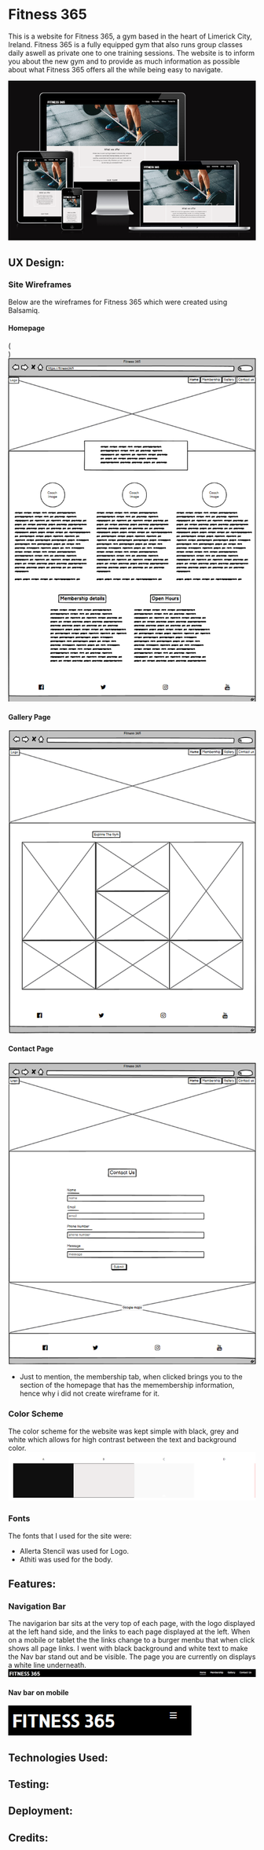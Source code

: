 # Fitness 365

This is a website for Fitness 365, a gym based in the heart of Limerick City, Ireland. Fitness 365 is a fully equipped gym that also runs group classes daily aswell as private one to one training sessions. The website is to inform you about the new gym and to provide as much information as possible about what Fitness 365 offers all the while being easy to navigate.

![Am i responsive image of the homepage](readme-docs/amiresponsive.png)

 ## UX Design:

### Site Wireframes
Below are the wireframes for Fitness 365 which were created using Balsamiq.

 #### Homepage
 (<br>)
![This is a wireframe of the homepage](readme-docs/homepage-wireframe.png)

#### Gallery Page
![This is a wireframe of the homepage](readme-docs/gallery-wireframe.png)

 #### Contact Page
![This is a wireframe of the homepage](readme-docs/contact-wireframe.png)

* Just to mention, the membership tab, when clicked brings you to the section of the homepage that has the memembership information, hence why i did   not create wireframe for it.

### Color Scheme
 The color scheme for the website was kept simple with black, grey and white which allows for high contrast between the text and background color.
![Color schem used fr this site](readme-docs/color-pallet.png)

### Fonts
The fonts that I used for the site were:
- Allerta Stencil was used for Logo.
- Athiti was used for the body.

## Features:


### Navigation Bar
The navigarion bar sits at the very top of each page, with the logo displayed at the left hand side, and the links to each page displayed at the left.
When on a mobile or tablet the the links change to a burger menbu that when click shows all page links. I went with black background and white text to make the Nav bar stand out and be visible. The page you are currently on displays a white line underneath.
![Nav bar for desktop](readme-docs/nav.png)

#### Nav bar on mobile
![Nav bar for desktop](readme-docs/nav-mobile.png)

## Technologies Used:

## Testing:

## Deployment:

## Credits:
